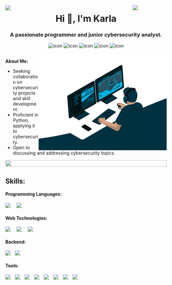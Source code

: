 
<img align="left" src="https://user-images.githubusercontent.com/65187002/144930161-2f783401-8d27-4fdf-a2f7-cc0ba32f1f1f.gif" width="21%" style="display:inline;"><img align="right" src="https://user-images.githubusercontent.com/65187002/144930161-2f783401-8d27-4fdf-a2f7-cc0ba32f1f1f.gif" width="21%" style="display:inline;">

<h1 align="center">Hi 👋, I'm Karla</h1>
<h3 align="center">A passionate programmer and junior cybersecurity analyst.

 </h3>


<p align="center"> 

<div align="center">
  <img src="https://techstack-generator.vercel.app/python-icon.svg" alt="icon" width="50" height="50" />
  <img src="https://techstack-generator.vercel.app/js-icon.svg" alt="icon"width="50" height="50" />
  <img src="https://techstack-generator.vercel.app/react-icon.svg" alt="icon" width="50" height="50" />
	 <img src="https://techstack-generator.vercel.app/docker-icon.svg" alt="icon" width="50" height="50" />
  <img src="https://techstack-generator.vercel.app/github-icon.svg" alt="icon" width="50" height="50" />
</div>

<br>


<img align="right" alt="Coding" width="400" src="https://github.com/supravatm/supravatm/blob/main/src/code.gif">


**About Me:**

- Seeking collaboration on cybersecurity projects and skill development.
- Proficient in Python, applying it to cybersecurity.
- Open to discussing and addressing cybersecurity topics.



<img src="https://i.imgur.com/dBaSKWF.gif" height="20" width="100%">


## Skills:

#### Programming Languages:
<span style="margin-right: 15px;">
	<img src="https://img.shields.io/badge/python-3670A0?style=for-the-badge&logo=python&logoColor=ffdd54">
</span>

<span style="margin-right: 15px;">
	<img src="https://img.shields.io/badge/javascript-%23323330.svg?style=for-the-badge&logo=javascript&logoColor=%23F7DF1E"> 
</span>


#### Web Technologies:
<span style="margin-right: 15px;">
	<img src="https://img.shields.io/badge/html5-%23E34F26.svg?style=for-the-badge&logo=html5&logoColor=white">
</span>
<span style="margin-right: 15px;">
	<img src="https://img.shields.io/badge/css3-%231572B6.svg?style=for-the-badge&logo=css3&logoColor=white">
</span>

<span style="margin-right: 15px;">
	<img src="https://img.shields.io/badge/node.js-6DA55F?style=for-the-badge&logo=node.js&logoColor=white">
</span>


#### Backend:

<span style="margin-right: 10px;">
    <img src="https://img.shields.io/badge/Flask-000000?style=for-the-badge&logo=flask&logoColor=white">
</span>

<span style="margin-right: 10px;">
    <img src="https://img.shields.io/badge/SQLite-003B57?style=for-the-badge&logo=sqlite&logoColor=white">
</span>



#### Tools:

<span style="margin-right: 10px;">
    <img src="https://img.shields.io/badge/Git-F05032?style=for-the-badge&logo=git&logoColor=white">
</span>
<span style="margin-right: 10px;">
    <img src="https://img.shields.io/badge/github-%23121011.svg?style=for-the-badge&logo=github&logoColor=white">
</span>
<span style="margin-right: 10px;">
    <img src="https://img.shields.io/badge/VSCode-007ACC?style=for-the-badge&logo=visual-studio-code&logoColor=white">
</span>
<span style="margin-right: 10px;">
<img src="https://img.shields.io/badge/-Linux-black?style=flat-square&logo=Linux" height="25"> 
</span>
<span style="margin-right: 10px;">
	<img src="https://img.shields.io/badge/-Docker-black?style=flat-square&logo=docker&logoColor=blue" height="25"> 
</span>

<span style="margin-right: 10px;">
	<img src="https://img.shields.io/badge/-Figma-F24E1E?style=flat-square&logo=figma&logoColor=white" height="25">
</span>

<span style="margin-right: 10px;">
	<img src="https://img.shields.io/badge/Notion-%23000000.svg?style=for-the-badge&logo=notion&logoColor=white">
</span>

<span style="margin-right: 10px;">
	<img src="https://img.shields.io/badge/Trello-%23026AA7.svg?style=for-the-badge&logo=Trello&logoColor=white">
</span>


<!--/skills --->

<br/>
